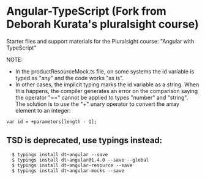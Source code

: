 # Angular-TypeScript (Fork from Deborah Kurata's pluralsight course)
Starter files and support materials for the Pluralsight course: "Angular with TypeScript"

NOTE:
- In the productResourceMock.ts file, on some systems the id variable is typed as "any" and the code works "as is".
- In other cases, the implicit typing marks the id variable as a string. When this happens, the compiler generates an error on the comparison saying the operator "==" cannot be applied to types "number" and "string". The solution is to use the "+" unary operator to convert the array element to an integer:

`var id = +parameters[length - 1];`

## TSD is deprecated, use typings instead:

````$ npm install typings --global
  $ typings install dt~angular --save
  $ typings install dt~angular@1.4.0 --save --global
  $ typings install dt~angular-resource --save
  $ typings install dt~angular-mocks --save
````




